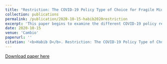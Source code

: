 ```yaml
---
title: "Restriction: The COVID-19 Policy Type of Choice for Fragile Middle Eastern States"
collection: publications
permalink: /publication/2020-10-15-habib2020restriction
excerpt: 'This paper begins to examine the different COVID-19 policy responses implemented in Middle Eastern countries.'
date: 2020-10-15
venue: 'Cambio'
paperurl: ''
citation: '<b>Habib D</b>. Restriction: The COVID-19 Policy Type of Choice for Fragile Middle Eastern States. <i>Cambio</i>. 2020:1-12. doi:10.13128/cambio-9729'
---
```


[Download paper here](http://danielrshabib.github.io/files/habib2020restriction.pdf)

